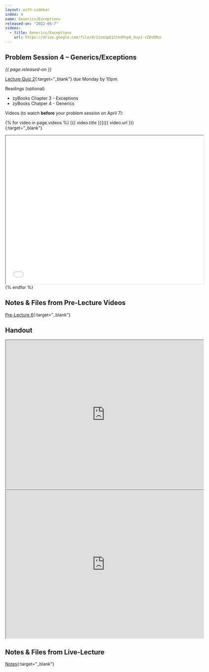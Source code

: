 ```yaml
---
layout: with-sidebar
index: 4
name: Generics/Exceptions	
released-on: "2022-04-7"
videos:
  - title: Generics/Exceptions
    url: https://drive.google.com/file/d/1ioa3pE3Jtk4PnpA_buyJ-rZ8VEMzUhgJ
---
```


## Problem Session 4 – Generics/Exceptions	

_{{ page.released-on }}_

[Lecture Quiz 2](https://www.gradescope.com/courses/381276/assignments/1964285/){:target="_blank"} due Monday by 10pm.

Readings (optional)
- zyBooks Chapter 3 - Exceptions
- zyBooks Chatper 4 - Generics

Videos (to watch **before** your problem session on April 7):

{% for video in page.videos %}
[{{ video.title }}]({{ video.url }}){:target="_blank"}

<iframe src="{{ video.url }}/preview" width="640" height="480" allow="autoplay"></iframe>
{% endfor %}

## Notes & Files from Pre-Lecture Videos

[Pre-Lecture 6](https://github.com/ucsd-cse12-sp22/ucsd-cse12-sp22.github.io/tree/main/_pre-lectures/lecture-06){:target="_blank"}

## Handout

<iframe src="https://drive.google.com/file/d/11csABUn2-XZ-Ny1fb8YInj8LxENZf2Ao/preview" width="640" height="480" allow="autoplay"></iframe>

<iframe src="https://drive.google.com/file/d/1-H62Q4sZdambpRyy1iH-qe06y2Pl2t7a/preview" width="640" height="480" allow="autoplay"></iframe>

## Notes & Files from Live-Lecture

[Notes](https://github.com/ucsd-cse12-sp22/ucsd-cse12-sp22.github.io/tree/main/_lectures/lecture-04){:target="_blank"}

